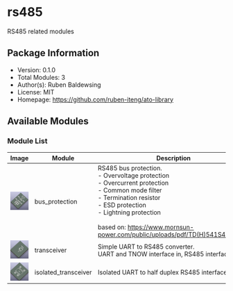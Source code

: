 # rs485

RS485 related modules

## Package Information

- Version: 0.1.0
- Total Modules: 3
- Author(s): Ruben Baldewsing
- License: MIT
- Homepage: https://github.com/ruben-iteng/ato-library

## Available Modules

### Module List

| Image | Module | Description |
|-------|--------|-------------|
|<img src="assets/bus_protection.png" alt="bus_protection" width="250"/>| bus_protection | RS485 bus protection.<br>    - Overvoltage protection<br>    - Overcurrent protection<br>    - Common mode filter<br>    - Termination resistor<br>    - ESD protection<br>    - Lightning protection<br><br>    based on: https://www.mornsun-power.com/public/uploads/pdf/TD(H)541S485H.pdf |
|<img src="assets/transceiver.png" alt="transceiver" width="250"/>| transceiver | Simple UART to RS485 converter.<br>    UART and TNOW interface in, RS485 interface out. |
|<img src="assets/isolated_transceiver.png" alt="isolated_transceiver" width="250"/>| isolated_transceiver | Isolated UART to half duplex RS485 interface |
